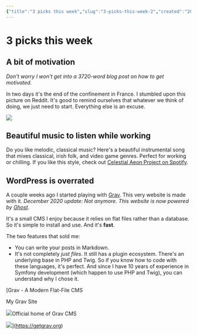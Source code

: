 ```yaml
---
{"title":"3 picks this week","slug":"3-picks-this-week-2","created":"2020-05-09T09:00:00.000Z","updated":"2024-12-07T19:25:14.399+01:00","dg-publish":true,"dg-list-home":true,"project":["[[noobthink.com]]"],"tags":[],"dg-path":"3-picks-this-week-2.md","permalink":"/3-picks-this-week-2/","dgPassFrontmatter":true}
---
```



# 3 picks this week
## **A bit of motivation**

_Don't worry I won't get into a 3720-word blog post on how to get motivated._

In two days it's the end of the confinement in France. I stumbled upon this picture on Reddit. It's good to remind ourselves that whatever we think of doing, we just need to start. Everything else is an excuse.

![](https://i.imgur.com/HxVh2uu.png)

## **Beautiful music to listen while working**

Do you like melodic, classical music? Here's a beautiful instrumental song that mixes classical, irish folk, and video game genres. Perfect for working or chilling. If you like this style, check out [Celestial Aeon Project on Spotify](https://open.spotify.com/artist/3erL8NEQbmmOXhO6yyVWxO?si=YQ30aKlISxmke2fS8Zeglw).

## **WordPress is overrated**

A couple weeks ago I started playing with [Grav](https://getgrav.org/). This very website is made with it. _December 2020 update: Not anymore. This website is now powered by [Ghost](http://ghost.org/)_.

It's a small CMS I enjoy because it relies on flat files rather than a database. So it's simple to install and use. And it's **fast**.

The two features that sold me:

- You can write your posts in Markdown.
- It's not completely _just files_. It still has a plugin ecosystem. There's an underlying base in PHP and Twig. So if you know how to code with these languages, it's perfect. And since I have 10 years of experience in Symfony development (which happen to use PHP and Twig), you can understand why I chose it.

[Grav - A Modern Flat-File CMS

My Grav Site

![](https://getgrav.org/user/themes/planetoid/images/favicon.png)Official home of Grav CMS

![](https://webshot.getgrav.org/?url=aHR0cHM6Ly9nZXRncmF2Lm9yZw==)](https://getgrav.org)
